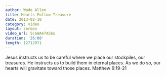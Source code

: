 ```yaml
--- 
author: Wade Allen 
title: Hearts Follow Treasure 
date: 2013-02-10 
category: video
layout: sermon
video_url: 5C6WA47A56s
duration: '26:08'
length: 12712071
---
```


Jesus instructs us to be careful where we place our stockpiles, our treasures. He instructs us to build them in eternal places. As we do so, our hearts will gravitate toward those places. Matthew 6:19-21

